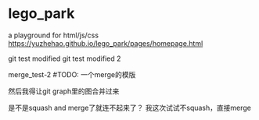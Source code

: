# lego_park
a playground for html/js/css
https://yuzhehao.github.io/lego_park/pages/homepage.html

git test modified
git test modified 2


merge_test-2
#TODO: 一个merge的模版

然后我得让git graph里的图合并过来

是不是squash and merge了就连不起来了？
我这次试试不squash，直接merge